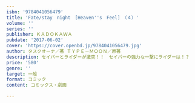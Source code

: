 ```yaml
---
isbn: '9784041056479'
title: 'Fate/stay　night　[Heaven''s　Feel]　（４）'
volume: ''
series: ''
publisher: ＫＡＤＯＫＡＷＡ
pubdate: '2017-06-02'
cover: 'https://cover.openbd.jp/9784041056479.jpg'
author: タスクオーナ／著 ＴＹＰＥ－ＭＯＯＮ／原著
description: セイバーとライダーが激突！！　セイバーの強力な一撃にライダーは！？
price: '580'
genre: ''
target: 一般
format: コミック
content: コミックス・劇画

---
```

